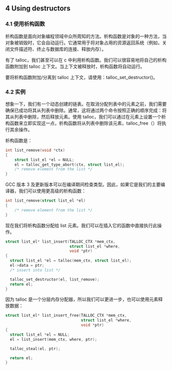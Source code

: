 ## 4 Using destructors

### 4.1 使用析构函数

析构函数是面向对象编程领域中众所周知的方法。析构函数是对象的一种方法，当对象被销毁时，它会自动运行。它通常用于将对象占用的资源返回系统（例如，关闭文件描述符、终止与数据库的连接、释放内存）。

有了 talloc，我们甚至可以在 c 中利用析构函数。我们可以很容易地将自己的析构函数附加到 talloc 上下文。当上下文被释放时，析构函数将自动运行。

要将析构函数附加/分离到 talloc 上下文，请使用：talloc_set_destructor()。

### 4.2 实例

想象一下，我们有一个动态创建的链表。在取消分配列表中的元素之前，我们需要确保已成功将其从列表中删除。通常，这将通过两个命令按照正确的顺序完成：将其从列表中删除，然后释放元素。使用 talloc，我们可以通过在元素上设置一个析构函数来立即实现这一点，析构函数将从列表中删除该元素，talloc_free（）将执行其余操作。

析构函数是：

```c
int list_remove(void *ctx)
{
    struct list_el *el = NULL;
    el = talloc_get_type_abort(ctx, struct list_el);
    /* remove element from the list */
}
```

GCC 版本 3 及更新版本可以在编译期间检查类型。因此，如果它是我们的主要编译器，我们可以使用更高级的析构函数：

```c
int list_remove(struct list_el *el)
{
    /* remove element from the list */
}
```

现在我们将析构函数分配给 list 元素。我们可以在插入它的函数中直接执行此操作。

```c
struct list_el* list_insert(TALLOC_CTX *mem_ctx,
                            struct list_el *where,
                            void *ptr)
{
  struct list_el *el = talloc(mem_ctx, struct list_el);
  el->data = ptr;
  /* insert into list */

  talloc_set_destructor(el, list_remove);
  return el;
}
```

因为 talloc 是一个分层内存分配器，所以我们可以更进一步，也可以使用元素释放数据：

```c
struct list_el* list_insert_free(TALLOC_CTX *mem_ctx,
                                 struct list_el *where,
                                 void *ptr)
{
  struct list_el *el = NULL;
  el = list_insert(mem_ctx, where, ptr);

  talloc_steal(el, ptr);

  return el;
}
```




